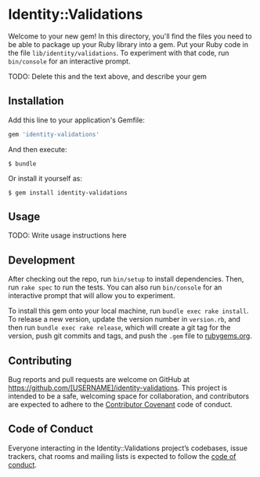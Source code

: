 # Identity::Validations

Welcome to your new gem! In this directory, you'll find the files you need to be able to package up your Ruby library into a gem. Put your Ruby code in the file `lib/identity/validations`. To experiment with that code, run `bin/console` for an interactive prompt.

TODO: Delete this and the text above, and describe your gem

## Installation

Add this line to your application's Gemfile:

```ruby
gem 'identity-validations'
```

And then execute:

    $ bundle

Or install it yourself as:

    $ gem install identity-validations

## Usage

TODO: Write usage instructions here

## Development

After checking out the repo, run `bin/setup` to install dependencies. Then, run `rake spec` to run the tests. You can also run `bin/console` for an interactive prompt that will allow you to experiment.

To install this gem onto your local machine, run `bundle exec rake install`. To release a new version, update the version number in `version.rb`, and then run `bundle exec rake release`, which will create a git tag for the version, push git commits and tags, and push the `.gem` file to [rubygems.org](https://rubygems.org).

## Contributing

Bug reports and pull requests are welcome on GitHub at https://github.com/[USERNAME]/identity-validations. This project is intended to be a safe, welcoming space for collaboration, and contributors are expected to adhere to the [Contributor Covenant](http://contributor-covenant.org) code of conduct.

## Code of Conduct

Everyone interacting in the Identity::Validations project’s codebases, issue trackers, chat rooms and mailing lists is expected to follow the [code of conduct](https://github.com/[USERNAME]/identity-validations/blob/master/CODE_OF_CONDUCT.md).
